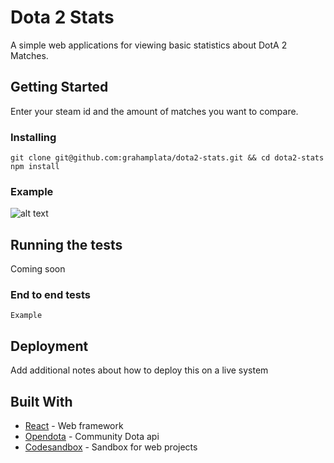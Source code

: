 # Dota 2 Stats

A simple web applications for viewing basic statistics about DotA 2 Matches.

## Getting Started

Enter your steam id and the amount of matches you want to compare.

### Installing
```
git clone git@github.com:grahamplata/dota2-stats.git && cd dota2-stats
npm install
```

### Example

![alt text](https://i.imgur.com/WExrsI4.png)

## Running the tests

Coming soon

### End to end tests
```
Example
```

## Deployment

Add additional notes about how to deploy this on a live system

## Built With

* [React](http://www.dropwizard.io/1.0.2/docs/) - Web framework
* [Opendota](https://maven.apache.org/) - Community Dota api
* [Codesandbox](https://codesandbox.io) - Sandbox for web projects

